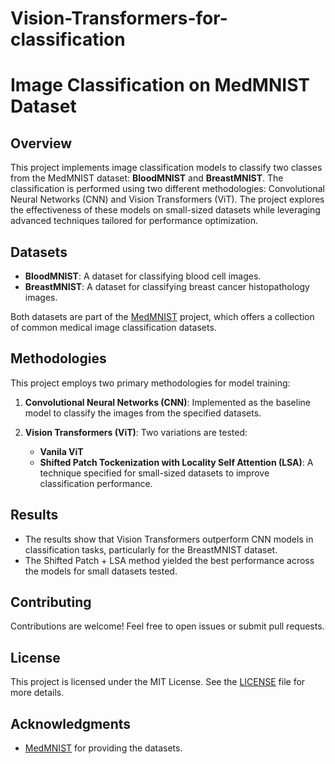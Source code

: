 # Vision-Transformers-for-classification


# Image Classification on MedMNIST Dataset

## Overview
This project implements image classification models to classify two classes from the MedMNIST dataset: **BloodMNIST** and **BreastMNIST**. The classification is performed using two different methodologies: Convolutional Neural Networks (CNN) and Vision Transformers (ViT). The project explores the effectiveness of these models on small-sized datasets while leveraging advanced techniques tailored for performance optimization.

## Datasets
- **BloodMNIST**:  A dataset for classifying blood cell images.
- **BreastMNIST**: A dataset for classifying breast cancer histopathology images.

Both datasets are part of the [MedMNIST](https://medmnist.github.io/) project, which offers a collection of common medical image classification datasets.

## Methodologies
This project employs two primary methodologies for model training:

1. **Convolutional Neural Networks (CNN)**: Implemented as the baseline model to classify the images from the specified datasets.
   
2. **Vision Transformers (ViT)**: Two variations are tested:
   - **Vanila ViT**
   - **Shifted Patch Tockenization with Locality Self Attention (LSA)**: A technique specified for small-sized datasets to improve classification performance.

## Results
- The results show that Vision Transformers outperform CNN models in classification tasks, particularly for the BreastMNIST dataset.
- The Shifted Patch + LSA method yielded the best performance across the models for small datasets tested.



## Contributing
Contributions are welcome! Feel free to open issues or submit pull requests.

## License
This project is licensed under the MIT License. See the [LICENSE](LICENSE) file for more details.

## Acknowledgments
- [MedMNIST](https://medmnist.github.io/) for providing the datasets.




